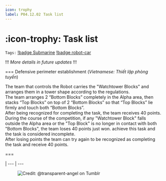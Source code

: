 ```yaml
---
icon: trophy
label: P04.12.02⠀Task list
---
```

# :icon-trophy: Task list
`Tags:` [!badge Submarine](/projects/P04-submarine.md) [!badge robot-car]()

!!!
*More details in future updates*
!!!

=== Defensive perimeter establishment
(*Vietnamese: Thiết lập phòng tuyến*)

The team that controls the Robot carries the "Watchtower Blocks" and arranges them in a tower shape according to the regulations.\
The team arranges 2 “Bottom Blocks” completely in the Alpha area, then stacks “Top Blocks” on top of 2 “Bottom Blocks” so that “Top Blocks” lie firmly and touch both “Bottom Blocks”.\
After being recognized for completing the task, the team receives 40 points. During the course of the competition, if any "Watchtower Block" falls outside the Alpha area or the "Top Block" is no longer in contact with both "Bottom Blocks", the team loses 40 points just won. achieve this task and the task is considered incomplete.\
After losing points the team can try again to be recognized as completing the task and receive 40 points.

===

|
--- | ---

<figure>
    <img src="https://64.media.tumblr.com/d103eb823dce2842c673f409f036857b/tumblr_mzx9wrdwFa1snc5kxo1_1280.gifv" alt="Credit: @transparent-angel on Tumblr">
</figure>
